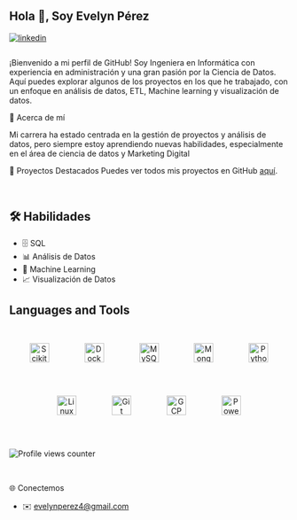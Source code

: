 ## Hola 👋, Soy Evelyn Pérez  
  

<a href="https://www.linkedin.com/in/evelyn-delvalle-p%C3%A9rez/" target="_blank">
<img src=https://img.shields.io/badge/linkedin-%231E77B5.svg?&style=for-the-badge&logo=linkedin&logoColor=white alt=linkedin style="margin-bottom: 5px;" />
</a>  


###   
¡Bienvenido a mi perfil de GitHub! Soy Ingeniera en Informática con experiencia en administración y una gran pasión por la Ciencia de Datos. Aquí puedes explorar algunos de los proyectos en los que he trabajado, con un enfoque en análisis de datos, ETL, Machine learning y visualización de datos.

  
🙋 Acerca de mí

Mi carrera ha estado centrada en la gestión de proyectos y análisis de datos, pero siempre estoy aprendiendo nuevas habilidades, especialmente en el área de ciencia de datos y Marketing Digital  
  

🚀 Proyectos Destacados
Puedes ver todos mis proyectos en GitHub [aquí](https://github.com/eveper13?tab=repositories).

<br/>  

## 🛠️ Habilidades  
- 🗄️ SQL  
- 📊 Análisis de Datos  
- 🤖 Machine Learning  
- 📈 Visualización de Datos

## Languages and Tools  
<div align="center">  
<a href="https://scikit-learn.org/" target="_blank"><img style="margin: 30px;" src="https://upload.wikimedia.org/wikipedia/commons/0/05/Scikit_learn_logo_small.svg" alt="Scikit-learn" height="35" /></a>
<a href="https://www.docker.com/" target="_blank"><img style="margin: 30px;" src="https://profilinator.rishav.dev/skills-assets/docker-original-wordmark.svg" alt="Docker" height="35" /></a>  
<a href="https://www.mysql.com/" target="_blank"><img style="margin: 30px;" src="https://profilinator.rishav.dev/skills-assets/mysql-original-wordmark.svg" alt="MySQL" height="35" /></a>  
<a href="https://www.mongodb.com/" target="_blank"><img style="margin: 30px;" src="https://profilinator.rishav.dev/skills-assets/mongodb-original-wordmark.svg" alt="MongoDB" height="35" /></a>  
<a href="https://www.python.org/" target="_blank"><img style="margin: 30px;" src="https://profilinator.rishav.dev/skills-assets/python-original.svg" alt="Python" height="35" /></a>  
<a href="https://www.linux.org/" target="_blank"><img style="margin: 30px;" src="https://profilinator.rishav.dev/skills-assets/linux-original.svg" alt="Linux" height="35" /></a>  
<a href="https://github.com/" target="_blank"><img style="margin: 30px;" src="https://profilinator.rishav.dev/skills-assets/git-scm-icon.svg" alt="Git" height="35" /></a>  
<a href="https://cloud.google.com/" target="_blank"><img style="margin: 30px;" src="https://profilinator.rishav.dev/skills-assets/google_cloud-icon.svg" alt="GCP" height="35" /></a>   
<a href="https://powerbi.microsoft.com/" target="_blank"><img style="margin: 30px;" src="https://www.insisoc.uva.es/wp-content/uploads/2019/05/Logo-cuadrado-con-letra-Power-BI.png" alt="Power BI" height="35" />
</a>

</div>  

<br/>  

![Profile views counter](https://komarev.com/ghpvc/?username=eveper13&&style=flat-square)  
  

<br/> 

🌐 Conectemos

- ✉️ evelynperez4@gmail.com  
  

